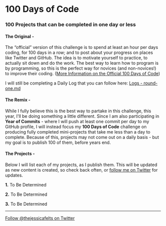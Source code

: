 # 100 Days of Code
### 100 Projects that can be completed in one day or less

#### The Original -
The “official” version of this challenge is to spend at least an hour per days coding, for 100 days in a row; and to post about your progress on places like Twitter and GitHub. The idea is to motivate yourself to practice, to actually sit down and do the work. The best way to learn how to program is by programming, so this is the perfect way for novices (and non-novices!) to improve their coding.
([More Information on the Official 100 Days of Code](http://100daysofcode.com/))

I will still be completing a Daily Log that you can follow here: [Logs - round-one.md](https://github.com/thejessicafelts/100-days-of-code/blob/master/logs/round-one.md)

#### The Remix -
While I fully believe this is the best way to partake in this challenge, this year, I'll be doing something a little different. Since I am also participating in **Year of Commits** - where I will push at least one commit per day to my GitHub profile, I will instead focus my **100 Days of Code** challenge on producing fully completed mini-projects that take me less than a day to complete. Because of this, projects may not come out on a daily basis - but my goal is to publish 100 of them, before years end.

#### The Projects -
Below I will list each of my projects, as I publish them. This will be updated as new content is created, so check back often, or [follow me on Twitter](https://www.twitter.com/thejessicafelts) for updates.

**1.** To Be Determined

**2.** To Be Determined

**3.** To Be Determined

---

[Follow @thejessicafelts on Twitter](https://www.twitter.com/thejessicafelts)
